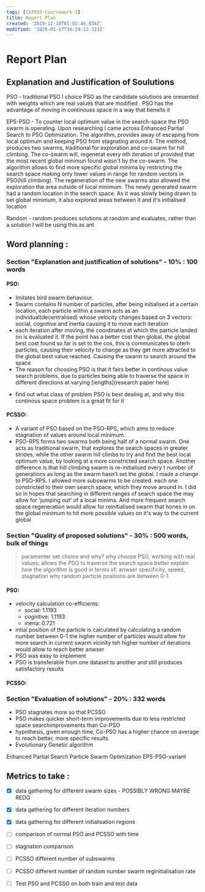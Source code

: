 ```yaml
---
tags: [CS3910-Coursework-1]
title: Report Plan
created: '2019-12-10T01:02:46.834Z'
modified: '2020-01-17T16:24:12.323Z'
---
```


# Report Plan

## Explanation and Justification  of Soulutions

PSO - traditional PSO
I choice PSO as the candidate solutions are oresented with weights which are real values that are modified . PSO has the advantage of moving in continouss space in a way that beneits it

EPS-PSO - To counter local optimum value in the search-space the PSO swarm is operating. Upon researching I came across Enhanced Partial Search to PSO Optimization. The algorithm, provides away of escaping from local optimum and keeping PSO from stagnating around it.
The method, produces two swarms, traditional for exploration and co-swarm for hill climbing. The co-swarm will, regenerat every nth iteration of provided that the most recent global minimun found wasn't by the co-swarm. The algorithm allows to find more specific global minima by restricting the search space making only lower values in range for random vectors in PSO(hill climbing). The regeneration of the new swarms also allowed the exploration  the area outside of local minimum. The newly generated swarm had a random location in the search space. As it was slowly being drawn to set global minimum, it also explored areas between it and it's initialised location 


Random - random produces solutions at random and evaluates, rather than a solution I will be using this as ant
## Word planning :
### Section "Explanation and justification of solutions" - 10% : 100 words
#### PSO:
 * Imitates bird swarm behaviour.
 * Swarm contains N number of particles,
  after being initialised at a certain location, each particle within a swarm acts as an individual(decentralised) whose velocity changes based on 3 vectors: social, cognitive and inertia causing it to move each iteration
 * each iteration after moving,  the coordinates at which the particle landed on is evaluated it. If the point has a better cost than global, the global best cost found so far is set to the cos, this is communicates to oterh particles, causing their  velocity to change as they get more attracted to the global best value reached. Causing the swarm to search around the space 
 * The reason for choosing PSO is that it fairs better in continous value search problems, due to particles being able to traverse the space in different directions at varying [lengths](research paper here)
 - find out what class of problem PSO is best dealing at, and why this continous space problem is a great fit for it
  
#### PCSSO:
 * A variant of PSO based on the PSO-RPS, which aims to reduce stagnation of values around local minimum.
 * PSO-RPS forms two swarms both being half of a normal swarm. One acts as traditional swarm, that explores the search spaces in greater strides, while the other swarm hill climbs to try and find the best local optimum value, by looking at a more constricted search space. Another difference is that hill climbing swarm is re-initialised every t number of generations as long as the swarm hasn't set the global. I made a change to PSO-RPS. I allowed more subswarms to be created. each one constricted to their own search space, which they move around in. I did so in hopes that searching in different ranges of search space the may allow for 'jumping out' of a local minima. And more frequent search space regeneration would allow for reinitialised swarm that hones in on the global minimum to hit more possible values on it's way to the current global 
   
### Section "Quality of proposed solutions" - 30% : 500 words, bulk of things
> paramenter set choice and why?
why choose PSO, working with real values, allows the PSO to traverse the search space better
explain how the algorithm is good in terms of: anwser specificity, speed, stagnation
why random particle positions are between 0-1 
#### PSO:
  * velocity calculation co-efficients:
      * social: 1.1193
      * cognitive: 1.1193
      * ineria: 0.721
  * intial position of the particle is calculated by calculating a random number between 0-1
  the higher number of particles would allow for more search in current swarm vicinity
  teh higher number of iterations would allow to reach better anwser
  * PSO was easy to implement
  * PSO is transferable from one dataset to another and still produces satisfactory results


#### PCSSO:



### Section "Evaluation of solutions" - 20% : 332 words
  * PSO stagnates more so that PCSSO
  * PSO makes quicker short-term improvements due to less restricted space searchimprovements than Co-PSO
  * hypothesis, given enough time, Co-PSO has a higher chance on average to reach better, more specific results
  * Evolutionary Genetic algorithm

Enhanced Partial Search Particle Swarm Optimization
EPS-PSO-variant

## Metrics to take :
- [x] data gathering for different swarm sizes - POSSIBLY WRONG MAYBE REDO
- [x] data gathering for different iteration numbers
- [x] data gathering for different initialisation regions
- [ ] comparison of normal PSO and PCSSO with time
- [ ] stagnation comparison
- [ ] PCSSO different number of subswarms
- [ ] PCSSO different number of random number swarm reginitialisation rate
- [ ] Test PSO and PCSSO on both train and test data



